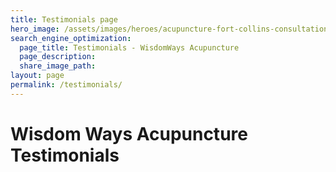 ```yaml
---
title: Testimonials page
hero_image: /assets/images/heroes/acupuncture-fort-collins-consultation-hero.jpg
search_engine_optimization:
  page_title: Testimonials - WisdomWays Acupuncture
  page_description:
  share_image_path:
layout: page
permalink: /testimonials/
---
```


# Wisdom Ways Acupuncture Testimonials